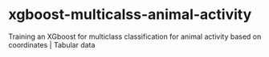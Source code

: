 # xgboost-multicalss-animal-activity
Training an XGboost for multiclass classification for animal activity based on coordinates | Tabular data
